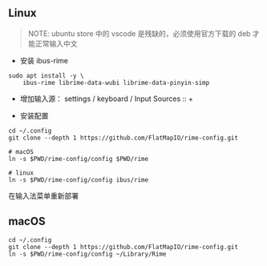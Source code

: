 


## Linux

> NOTE: ubuntu store 中的 vscode 是残缺的，必须使用官方下载的 deb 才能正常输入中文

- 安装 ibus-rime

```
sudo apt install -y \
    ibus-rime librime-data-wubi librime-data-pinyin-simp

```

- 增加输入源： settings / keyboard / Input Sources :: +



- 安装配置

```
cd ~/.config
git clone --depth 1 https://github.com/FlatMapIO/rime-config.git

# macOS
ln -s $PWD/rime-config/config $PWD/rime

# linux
ln -s $PWD/rime-config/config ibus/rime
```



在输入法菜单重新部署


## macOS



```
cd ~/.config
git clone --depth 1 https://github.com/FlatMapIO/rime-config.git
ln -s $PWD/rime-config/config ~/Library/Rime
```